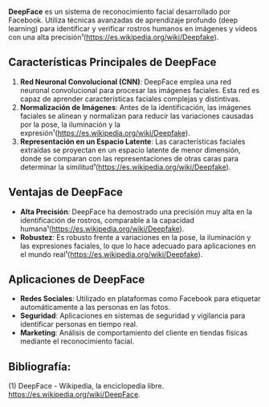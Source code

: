 **DeepFace** es un sistema de reconocimiento facial desarrollado por Facebook. Utiliza técnicas avanzadas de aprendizaje profundo (deep learning) para identificar y verificar rostros humanos en imágenes y videos con una alta precisión¹(https://es.wikipedia.org/wiki/Deepfake).

## Características Principales de DeepFace

1. **Red Neuronal Convolucional (CNN)**: DeepFace emplea una red neuronal convolucional para procesar las imágenes faciales. Esta red es capaz de aprender características faciales complejas y distintivas.
2. **Normalización de Imágenes**: Antes de la identificación, las imágenes faciales se alinean y normalizan para reducir las variaciones causadas por la pose, la iluminación y la expresión¹(https://es.wikipedia.org/wiki/Deepfake).
3. **Representación en un Espacio Latente**: Las características faciales extraídas se proyectan en un espacio latente de menor dimensión, donde se comparan con las representaciones de otras caras para determinar la similitud¹(https://es.wikipedia.org/wiki/Deepfake).

## Ventajas de DeepFace

- **Alta Precisión**: DeepFace ha demostrado una precisión muy alta en la identificación de rostros, comparable a la capacidad humana¹(https://es.wikipedia.org/wiki/Deepfake).
- **Robustez**: Es robusto frente a variaciones en la pose, la iluminación y las expresiones faciales, lo que lo hace adecuado para aplicaciones en el mundo real¹(https://es.wikipedia.org/wiki/Deepfake).

## Aplicaciones de DeepFace

- **Redes Sociales**: Utilizado en plataformas como Facebook para etiquetar automáticamente a las personas en las fotos.
- **Seguridad**: Aplicaciones en sistemas de seguridad y vigilancia para identificar personas en tiempo real.
- **Marketing**: Análisis de comportamiento del cliente en tiendas físicas mediante el reconocimiento facial.

## Bibliografía:
(1) DeepFace - Wikipedia, la enciclopedia libre. https://es.wikipedia.org/wiki/DeepFace.